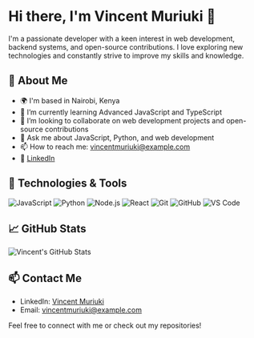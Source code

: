 # Hi there, I'm Vincent Muriuki 👋

I'm a passionate developer with a keen interest in web development, backend systems, and open-source contributions. I love exploring new technologies and constantly strive to improve my skills and knowledge.

## 🚀 About Me

- 🌍 I'm based in Nairobi, Kenya
- 🌱 I’m currently learning Advanced JavaScript and TypeScript
- 👯 I’m looking to collaborate on web development projects and open-source contributions
- 💬 Ask me about JavaScript, Python, and web development
- 📫 How to reach me: [vincentmuriuki@example.com](mailto:vincentmuriuki@example.com)
- 📝 [LinkedIn](https://www.linkedin.com/in/vincentmuriuki/)

## 🔧 Technologies & Tools

![JavaScript](https://img.shields.io/badge/-JavaScript-black?style=flat-square&logo=javascript)
![Python](https://img.shields.io/badge/-Python-black?style=flat-square&logo=python)
![Node.js](https://img.shields.io/badge/-Node.js-black?style=flat-square&logo=node.js)
![React](https://img.shields.io/badge/-React-black?style=flat-square&logo=react)
![Git](https://img.shields.io/badge/-Git-black?style=flat-square&logo=git)
![GitHub](https://img.shields.io/badge/-GitHub-black?style=flat-square&logo=github)
![VS Code](https://img.shields.io/badge/-VS%20Code-black?style=flat-square&logo=visual-studio-code)

## 📈 GitHub Stats

![Vincent's GitHub Stats](https://github-readme-stats.vercel.app/api?username=vincentmuriuki&show_icons=true&theme=radical)

## 📫 Contact Me

- LinkedIn: [Vincent Muriuki](https://www.linkedin.com/in/vincentmuriuki/)
- Email: [vincentmuriuki@example.com](mailto:vincentmuriuki@example.com)

Feel free to connect with me or check out my repositories!
